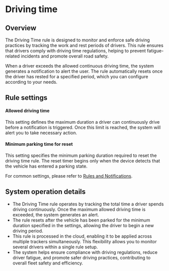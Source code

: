 # Driving time

## Overview

The Driving Time rule is designed to monitor and enforce safe driving practices by tracking the work and rest periods of drivers. This rule ensures that drivers comply with driving time regulations, helping to prevent fatigue-related incidents and promote overall road safety.

When a driver exceeds the allowed continuous driving time, the system generates a notification to alert the user. The rule automatically resets once the driver has rested for a specified period, which you can configure according to your needs.

## Rule settings

#### **Allowed driving time**

This setting defines the maximum duration a driver can continuously drive before a notification is triggered. Once this limit is reached, the system will alert you to take necessary action.

#### Minimum parking time for reset

This setting specifies the minimum parking duration required to reset the driving time rule. The reset timer begins only when the device detects that the vehicle has entered a parking state.

For common settings, please refer to [Rules and Notifications](../../rules-and-notifications.md).

## System operation details

- The Driving Time rule operates by tracking the total time a driver spends driving continuously. Once the maximum allowed driving time is exceeded, the system generates an alert.
- The rule resets after the vehicle has been parked for the minimum duration specified in the settings, allowing the driver to begin a new driving period.
- This rule is processed in the cloud, enabling it to be applied across multiple trackers simultaneously. This flexibility allows you to monitor several drivers within a single rule setup.
- The system helps ensure compliance with driving regulations, reduce driver fatigue, and promote safer driving practices, contributing to overall fleet safety and efficiency.